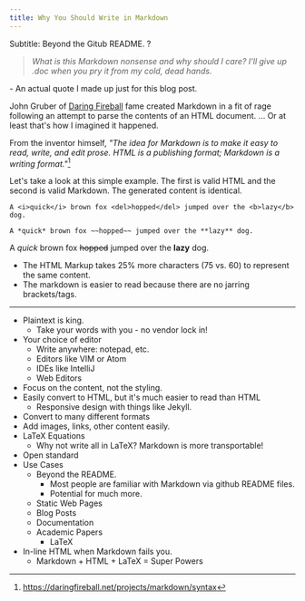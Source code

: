 ```yaml
---
title: Why You Should Write in Markdown
---
```

Subtitle: Beyond the Gitub README. ?

>*What is this Markdown nonsense and why should I care? I'll give up .doc when
you pry it from my cold, dead hands.*

\- An actual quote I made up just for this blog post.

John Gruber of [Daring Fireball](https://daringfireball.net) fame created
Markdown in a fit of rage following an attempt to parse the contents of an
HTML document. ... Or at least that's how I imagined it happened.

From the inventor himself, *"The idea for Markdown is to make it easy to read,
write, and edit prose. HTML is a publishing format; Markdown is a writing
format."*[^1]

Let's take a look at this simple example. The first is valid HTML and the
second is valid Markdown. The generated content is identical.

```
A <i>quick</i> brown fox <del>hopped</del> jumped over the <b>lazy</b> dog.
```

```
A *quick* brown fox ~~hopped~~ jumped over the **lazy** dog.
```
A *quick* brown fox ~~hopped~~ jumped over the **lazy** dog.

* The HTML Markup takes 25% more characters (75 vs. 60) to represent the same
content.
* The markdown is easier to read because there are no jarring brackets/tags.


[^1]: https://daringfireball.net/projects/markdown/syntax

---
* Plaintext is king.
  * Take your words with you - no vendor lock in!
* Your choice of editor
  * Write anywhere: notepad, etc.
  * Editors like VIM or Atom
  * IDEs like IntelliJ
  * Web Editors
* Focus on the content, not the styling.
* Easily convert to HTML, but it's much easier to read than HTML
  * Responsive design with things like Jekyll.
* Convert to many different formats
* Add images, links, other content easily.
* LaTeX Equations
  * Why not write all in LaTeX? Markdown is more transportable!
* Open standard
* Use Cases
  * Beyond the README.
    * Most people are familiar with Markdown via github README files.
    * Potential for much more.
  * Static Web Pages
  * Blog Posts
  * Documentation
  * Academic Papers
    * LaTeX
* In-line HTML when Markdown fails you.
  * Markdown + HTML + LaTeX = Super Powers
